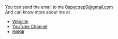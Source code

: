 You can send the email to me 0spectrep0@gmail.com  
And can know more about me at
- [Website](https://spectre-pro.github.io)
- [YouTube Channel](https://www.youtube.com/@spectre-pro)
- [BiliBili](https://b23.tv/teXIVBB)


<!--
**SPECTRE-PRO/spectre-pro** is a ✨ _special_ ✨ repository because its `README.md` (this file) appears on your GitHub profile.

Here are some ideas to get you started:

- 🔭 I’m currently working on ...
- 🌱 I’m currently learning ...
- 👯 I’m looking to collaborate on ...
- 🤔 I’m looking for help with ...
- 💬 Ask me about ...
- 📫 How to reach me: ...
- 😄 Pronouns: ...
- ⚡ Fun fact: ...
-->
